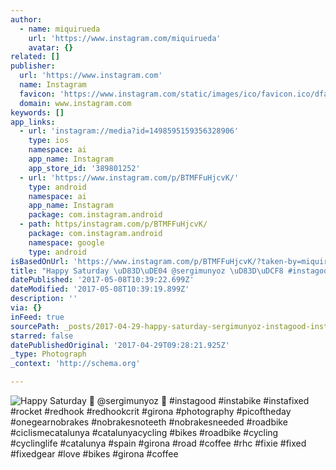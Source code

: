 ```yaml
---
author:
  - name: miquirueda
    url: 'https://www.instagram.com/miquirueda'
    avatar: {}
related: []
publisher:
  url: 'https://www.instagram.com'
  name: Instagram
  favicon: 'https://www.instagram.com/static/images/ico/favicon.ico/dfa85bb1fd63.ico'
  domain: www.instagram.com
keywords: []
app_links:
  - url: 'instagram://media?id=1498595159356328906'
    type: ios
    namespace: ai
    app_name: Instagram
    app_store_id: '389801252'
  - url: 'https://www.instagram.com/p/BTMFFuHjcvK/'
    type: android
    namespace: ai
    app_name: Instagram
    package: com.instagram.android
  - path: https/instagram.com/p/BTMFFuHjcvK/
    package: com.instagram.android
    namespace: google
    type: android
isBasedOnUrl: 'https://www.instagram.com/p/BTMFFuHjcvK/?taken-by=miquirueda'
title: "Happy Saturday \uD83D\uDE04 @sergimunyoz \uD83D\uDCF8 #instagood #instabike #instafixed #rocket #redhook #redhookcrit #girona #photography #picoftheday #onegearnobrakes #nobrakesnoteeth #nobrakesneeded #roadbike #ciclismecatalunya #catalunyacycling #bikes #roadbike #cycling #cyclinglife #catalunya #spain #girona #road #coffee #rhc #fixie #fixed #fixedgear #love #bikes #girona #coffee"
datePublished: '2017-05-08T10:39:22.699Z'
dateModified: '2017-05-08T10:39:19.899Z'
description: ''
via: {}
inFeed: true
sourcePath: _posts/2017-04-29-happy-saturday-sergimunyoz-instagood-instabike-ins.md
starred: false
datePublishedOriginal: '2017-04-29T09:28:21.925Z'
_type: Photograph
_context: 'http://schema.org'

---
```

![Happy Saturday  @sergimunyoz  #instagood #instabike #instafixed #rocket #redhook #redhookcrit #girona #photography #picoftheday #onegearnobrakes #nobrakesnoteeth #nobrakesneeded #roadbike #ciclismecatalunya #catalunyacycling #bikes #roadbike #cycling #cyclinglife #catalunya #spain #girona #road #coffee #rhc #fixie #fixed #fixedgear #love #bikes #girona #coffee](https://scontent.cdninstagram.com/t51.2885-15/s640x640/sh0.08/e35/18013478_461752574176252_6999667708786638848_n.jpg)